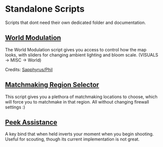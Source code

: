 # Standalone Scripts
Scripts that dont need their own dedicated folder and documentation.

## [World Modulation](modulation.lua)
The World Modulation script gives you access to control how the map looks, with sliders for changing ambient lighting and bloom scale. (VISUALS -> MISC -> World)

Credits: [Sapphyrus/Phil](https://github.com/sapphyrus)

## [Matchmaking Region Selector](regionselector.lua)
This script gives you a plethora of matchmaking locations to choose, which will force you to matchmake in that region. All without changing firewall settings :)

## [Peek Assistance](peekassist.lua)
A key bind that when held inverts your moment when you begin shooting. Useful for scouting, though its current implementation is not great.